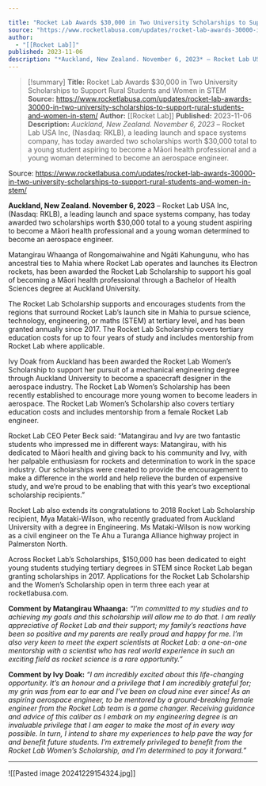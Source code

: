 ```yaml
---

title: "Rocket Lab Awards $30,000 in Two University Scholarships to Support Rural Students and Women in STEM  "
source: "https://www.rocketlabusa.com/updates/rocket-lab-awards-30000-in-two-university-scholarships-to-support-rural-students-and-women-in-stem/"
author:
  - "[[Rocket Lab]]"
published: 2023-11-06
description: "*Auckland, New Zealand. November 6, 2023* – Rocket Lab USA Inc, (Nasdaq: RKLB), a leading launch and space systems company, has today awarded two scholarships worth $30,000 total to a young student aspiring to become a Māori health professional and a young woman determined to become an aerospace engineer."
---
```

>[!summary]
**Title:** Rocket Lab Awards $30,000 in Two University Scholarships to Support Rural Students and Women in STEM  
**Source:** https://www.rocketlabusa.com/updates/rocket-lab-awards-30000-in-two-university-scholarships-to-support-rural-students-and-women-in-stem/
**Author:** [[Rocket Lab]]
**Published:** 2023-11-06
**Description:** *Auckland, New Zealand. November 6, 2023* – Rocket Lab USA Inc, (Nasdaq: RKLB), a leading launch and space systems company, has today awarded two scholarships worth $30,000 total to a young student aspiring to become a Māori health professional and a young woman determined to become an aerospace engineer.

Source: https://www.rocketlabusa.com/updates/rocket-lab-awards-30000-in-two-university-scholarships-to-support-rural-students-and-women-in-stem/

**Auckland, New Zealand. November 6, 2023** – Rocket Lab USA Inc, (Nasdaq: RKLB), a leading launch and space systems company, has today awarded two scholarships worth $30,000 total to a young student aspiring to become a Māori health professional and a young woman determined to become an aerospace engineer.

Matangirau Whaanga of Rongomaiwahine and Ngāti Kahungunu, who has ancestral ties to Mahia where Rocket Lab operates and launches its Electron rockets, has been awarded the Rocket Lab Scholarship to support his goal of becoming a Māori health professional through a Bachelor of Health Sciences degree at Auckland University.

The Rocket Lab Scholarship supports and encourages students from the regions that surround Rocket Lab’s launch site in Mahia to pursue science, technology, engineering, or maths (STEM) at tertiary level, and has been granted annually since 2017. The Rocket Lab Scholarship covers tertiary education costs for up to four years of study and includes mentorship from Rocket Lab where applicable.

Ivy Doak from Auckland has been awarded the Rocket Lab Women’s Scholarship to support her pursuit of a mechanical engineering degree through Auckland University to become a spacecraft designer in the aerospace industry. The Rocket Lab Women’s Scholarship has been recently established to encourage more young women to become leaders in aerospace. The Rocket Lab Women’s Scholarship also covers tertiary education costs and includes mentorship from a female Rocket Lab engineer.

Rocket Lab CEO Peter Beck said: “Matangirau and Ivy are two fantastic students who impressed me in different ways: Matangirau, with his dedicated to Māori health and giving back to his community and Ivy, with her palpable enthusiasm for rockets and determination to work in the space industry. Our scholarships were created to provide the encouragement to make a difference in the world and help relieve the burden of expensive study, and we’re proud to be enabling that with this year’s two exceptional scholarship recipients.”

Rocket Lab also extends its congratulations to 2018 Rocket Lab Scholarship recipient, Mya Mataki-Wilson, who recently graduated from Auckland University with a degree in Engineering. Ms Mataki-Wilson is now working as a civil engineer on the Te Ahu a Turanga Alliance highway project in Palmerston North.

Across Rocket Lab’s Scholarships, $150,000 has been dedicated to eight young students studying tertiary degrees in STEM since Rocket Lab began granting scholarships in 2017. Applications for the Rocket Lab Scholarship and the Women’s Scholarship open in term three each year at rocketlabusa.com. 

**Comment by Matangirau Whaanga:** *“I’m committed to my studies and to achieving my goals and this scholarship will allow me to do that. I am really appreciative of Rocket Lab and their support; my family’s reactions have been so positive and my parents are really proud and happy for me. I’m also very keen to meet the expert scientists at Rocket Lab: a one-on-one mentorship with a scientist who has real world experience in such an exciting field as rocket science is a rare opportunity.”*

**Comment by Ivy Doak:** *“I am incredibly excited about this life-changing opportunity. It’s an honour and a privilege that I am incredibly grateful for; my grin was from ear to ear and I’ve been on cloud nine ever since! As an aspiring aerospace engineer, to be mentored by a ground-breaking female engineer from the Rocket Lab team is a game changer. Receiving guidance and advice of this caliber as I embark on my engineering degree is an invaluable privilege that I am eager to make the most of in every way possible. In turn, I intend to share my experiences to help pave the way for and benefit future students. I’m extremely privileged to benefit from the Rocket Lab Women’s Scholarship, and I’m determined to pay it forward.”*

---

![[Pasted image 20241229154324.jpg]]